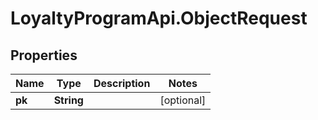 # LoyaltyProgramApi.ObjectRequest

## Properties
Name | Type | Description | Notes
------------ | ------------- | ------------- | -------------
**pk** | **String** |  | [optional] 


